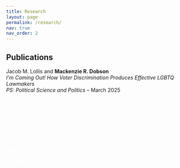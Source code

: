 ```yaml
---
title: Research
layout: page
permalink: /research/
nav: true
nav_order: 2
---
```

## Publications

<div style="margin-bottom: 1.5rem;">
  Jacob M. Lollis and <strong style="color: var(--global-theme-color);">Mackenzie R. Dobson</strong>  
  <br><em>I'm Coming Out! How Voter Discrimination Produces Effective LGBTQ Lawmakers</em>  
  <br><em>PS: Political Science and Politics</em> – March 2025

 <details style="margin-top: 0.75rem;">
  <summary class="btn btn-sm" style="margin-bottom: 8px; background-color: var(--global-theme-color); color: white; border: none;">
    Abstract
  </summary>
  <p>
    Are LGBTQ legislators effective lawmakers? We build on theories that link voter discrimination to legislative effectiveness by arguing that voters’ biases against LGBTQ candidates narrow the candidate pool, leading to the election of only the most experienced and qualified LGBTQ candidates. As a result of this electoral selection effect, we expect that LGBTQ legislators will be more effective lawmakers than their non-LGBTQ counterparts. To test this, we combine data on state legislators’ LGBTQ identification with their State Legislative Effectiveness Scores (SLES). Our findings reveal that LGBTQ legislators are meaningfully more effective than non-LGBTQ legislators. To link our findings to voter discrimination, we leverage over-time variation in discrimination toward LGBTQ individuals. Across four tests, we consistently find that LGBTQ lawmakers elected in high-discrimination environments are more effective than those elected from less discriminatory environments.
  </p>
</details>

<a class="btn btn-sm" style="background-color: var(--global-theme-color); color: white; border: none;" href="https://www.cambridge.org/core/services/aop-cambridge-core/content/view/99F9DDDB008114F6D77FB27534575BF3/S1049096525000101a.pdf/im-coming-out-how-voter-discrimination-produces-effective-lgbtq-lawmakers.pdf" target="_blank">PDF</a>

<a class="btn btn-sm" style="background-color: var(--global-theme-color); color: white; border: none;" href="https://doi.org/10.1017/S1049096525000101" target="_blank">DOI</a>

<a class="btn btn-sm" style="background-color: var(--global-theme-color); color: white; border: none;" href="https://www.dropbox.com/scl/fi/inzq1tk12xskolkm7llts/Lollis-Dobson_SM.pdf?rlkey=bdpvcjch0a7he4pk0yvvfc7rm&st=o5vkaz0h&dl=0" target="_blank">Appendix</a>

<a class="btn btn-sm" style="background-color: var(--global-theme-color); color: white; border: none;" href="https://dataverse.harvard.edu/dataset.xhtml?persistentId=doi:10.7910/DVN/X7O80B" target="_blank">Code</a>

<a class="btn btn-sm" style="background-color: var(--global-theme-color); color: white; border: none;" href="/assets/files/bibtex/coming-out.bib" target="_blank">BibTeX</a>
